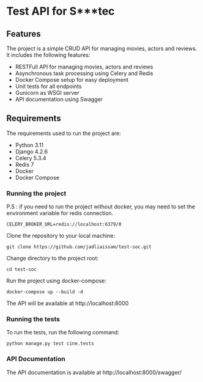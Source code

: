 # Test API for S***tec

## Features

The project is a simple CRUD API for managing movies, actors and reviews. It includes the following features:

- RESTFull API for managing movies, actors and reviews
- Asynchronous task processing using Celery and Redis
- Docker Compose setup for easy deployment
- Unit tests for all endpoints
- Gunicorn as WSGI server
- API documentation using Swagger

## Requirements

The requirements used to run the project are:

- Python 3.11
- Django 4.2.6
- Celery 5.3.4
- Redis 7
- Docker
- Docker Compose

### Running the project

P.S : if you need to run the project without docker,
you may need to set the environment variable for redis connection.

```shell
CELERY_BROKER_URL=redis://localhost:6379/0
```

Clone the repository to your local machine:

```shell
git clone https://github.com/jadliaissam/test-soc.git
```

Change directory to the project root:

```shell
cd test-soc
```

Run the project using docker-compose:

```shell
docker-compose up --build -d
```

The API will be available at http://localhost:8000

### Running the tests

To run the tests, run the following command:

```shell
python manage.py test cine.tests
```

### API Documentation

The API documentation is available at http://localhost:8000/swagger/
